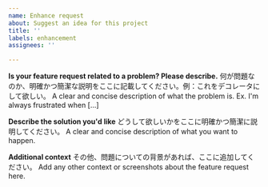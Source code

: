 ```yaml
---
name: Enhance request
about: Suggest an idea for this project
title: ''
labels: enhancement
assignees: ''

---
```


**Is your feature request related to a problem? Please describe.**
何が問題なのか、明確かつ簡潔な説明をここに記載してください。例：これをデコレータにして欲しい。
A clear and concise description of what the problem is. Ex. I'm always frustrated when [...]

**Describe the solution you'd like**
どうして欲しいかをここに明確かつ簡潔に説明してください。
A clear and concise description of what you want to happen.

**Additional context**
その他、問題についての背景があれば、ここに追加してください。
Add any other context or screenshots about the feature request here.
